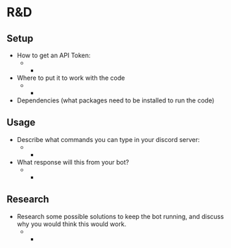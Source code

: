 # R&D

## Setup
* How to get an API Token:
  * -
* Where to put it to work with the code 
  * -
* Dependencies (what packages need to be installed to run the code)


## Usage
* Describe what commands you can type in your discord server:
  * -
* What response will this from your bot?
  * -

## Research 
* Research some possible solutions to keep the bot running, and discuss why you would think this would work.
  * -
